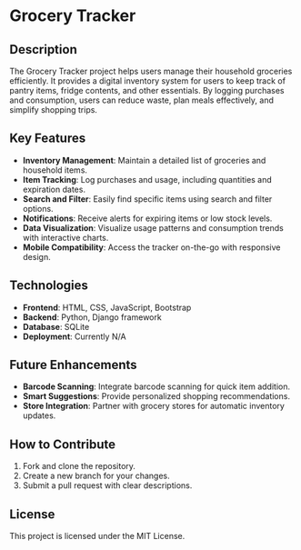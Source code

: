 # Grocery Tracker

## Description
The Grocery Tracker project helps users manage their household groceries efficiently. It provides a digital inventory system for users to keep track of pantry items, fridge contents, and other essentials. By logging purchases and consumption, users can reduce waste, plan meals effectively, and simplify shopping trips.

## Key Features
- **Inventory Management**: Maintain a detailed list of groceries and household items.
- **Item Tracking**: Log purchases and usage, including quantities and expiration dates.
- **Search and Filter**: Easily find specific items using search and filter options.
- **Notifications**: Receive alerts for expiring items or low stock levels.
- **Data Visualization**: Visualize usage patterns and consumption trends with interactive charts.
- **Mobile Compatibility**: Access the tracker on-the-go with responsive design.

## Technologies
- **Frontend**: HTML, CSS, JavaScript, Bootstrap
- **Backend**: Python, Django framework
- **Database**: SQLite
- **Deployment**: Currently N/A

## Future Enhancements
- **Barcode Scanning**: Integrate barcode scanning for quick item addition.
- **Smart Suggestions**: Provide personalized shopping recommendations.
- **Store Integration**: Partner with grocery stores for automatic inventory updates.

## How to Contribute
1. Fork and clone the repository.
2. Create a new branch for your changes.
3. Submit a pull request with clear descriptions.

## License
This project is licensed under the MIT License.
